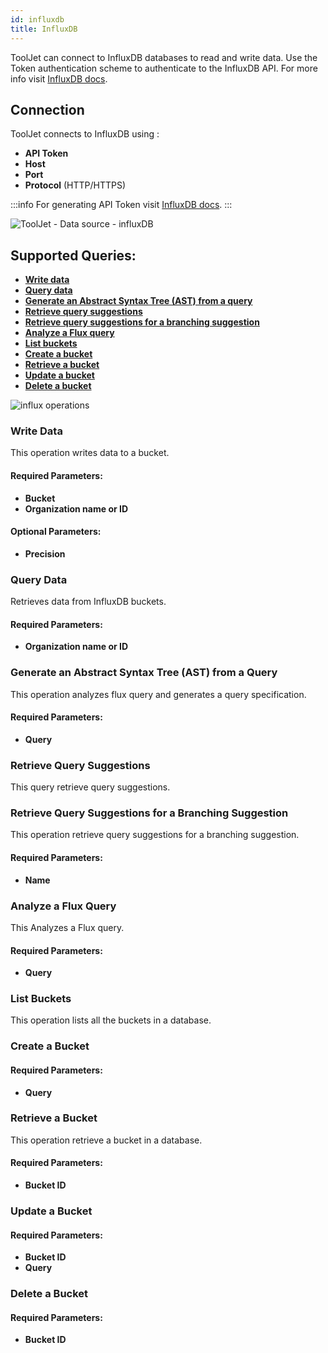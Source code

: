 ```yaml
---
id: influxdb
title: InfluxDB
---
```


ToolJet can connect to InfluxDB databases to read and write data. Use the Token authentication scheme to authenticate to the InfluxDB API. For more info visit [InfluxDB docs](https://docs.influxdata.com/).

<div style={{paddingTop:'24px'}}>

## Connection

ToolJet connects to InfluxDB using :

- **API Token**
- **Host**
- **Port**
- **Protocol** (HTTP/HTTPS)

:::info
For generating API Token visit [InfluxDB docs](https://docs.influxdata.com/influxdb/cloud/security/tokens/create-token/).
:::

<div style={{textAlign: 'center'}}>

![ToolJet - Data source - influxDB](/img/datasource-reference/influxdb/influxauth-v2.png)

</div>

</div>

<div style={{paddingTop:'24px'}}>

## Supported Queries:

- **[Write data](#write-data)**
- **[Query data](#query-data)**
- **[Generate an Abstract Syntax Tree (AST) from a query](#generate-an-abstract-syntax-tree-ast-from-a-query)**
- **[Retrieve query suggestions](#retrieve-query-suggestions)**
- **[Retrieve query suggestions for a branching suggestion](#retrieve-query-suggestions-for-a-branching-suggestion)**
- **[Analyze a Flux query](#analyze-a-flux-query)**
- **[List buckets](#list-buckets)**
- **[Create a bucket](#create-a-bucket)**
- **[Retrieve a bucket](#retrieve-a-bucket)**
- **[Update a bucket](#update-a-bucket)**
- **[Delete a bucket](#delete-a-bucket)**


<img className="screenshot-full" src="/img/datasource-reference/influxdb/operations-v2.png" alt="influx operations" />


### Write Data 

This operation writes data to a bucket.

#### Required Parameters:

- **Bucket**
- **Organization name or ID**

#### Optional Parameters: 

- **Precision**

### Query Data

Retrieves data from InfluxDB buckets.

#### Required Parameters:
- **Organization name or ID**

### Generate an Abstract Syntax Tree (AST) from a Query

This operation analyzes flux query and generates a query specification.

#### Required Parameters: 

- **Query**

### Retrieve Query Suggestions 

This query retrieve query suggestions.

### Retrieve Query Suggestions for a Branching Suggestion 

This operation retrieve query suggestions for a branching suggestion.

#### Required Parameters:
- **Name**

### Analyze a Flux Query 

This Analyzes a Flux query.

#### Required Parameters:

- **Query**

### List Buckets 

This operation lists all the buckets in a database.
### Create a Bucket 

#### Required Parameters: 

- **Query**

### Retrieve a Bucket 

This operation retrieve a bucket in a database.

#### Required Parameters:
- **Bucket ID**

### Update a Bucket

#### Required Parameters:
- **Bucket ID**
- **Query**

### Delete a Bucket

#### Required Parameters:
- **Bucket ID**

</div>
